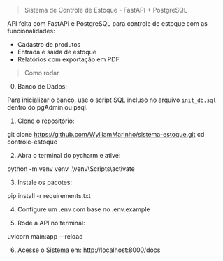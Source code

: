 > Sistema de Controle de Estoque - FastAPI + PostgreSQL

API feita com FastAPI e PostgreSQL para controle de estoque com as funcionalidades:

- Cadastro de produtos
- Entrada e saída de estoque
- Relatórios com exportação em PDF

> Como rodar

0. Banco de Dados:

Para inicializar o banco, use o script SQL incluso no arquivo `init_db.sql` dentro do pgAdmin ou psql.


1. Clone o repositório:

git clone https://github.com/WylliamMarinho/sistema-estoque.git
cd controle-estoque

2. Abra o terminal do pycharm e ative:

python -m venv venv
.\venv\Scripts\activate

3. Instale os pacotes:

pip install -r requirements.txt

4. Configure um .env com base no .env.example

5. Rode a API no terminal:

uvicorn main:app --reload

6. Acesse o Sistema em: http://localhost:8000/docs
